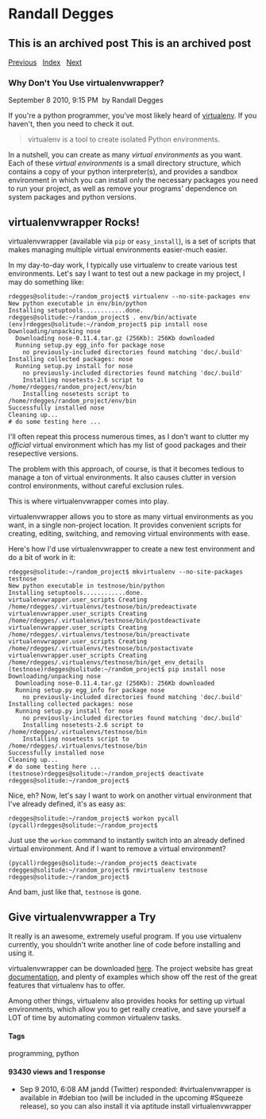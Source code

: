 # Randall Degges

## This is an archived post This is an archived post

[Previous][]   [Index][]   [Next][]

### Why Don't You Use virtualenvwrapper?

September 8 2010, 9:15 PM  by Randall Degges

If you're a python programmer, you've most likely heard of [virtualenv][]. If
you haven't, then you need to check it out.

> virtualenv is a tool to create isolated Python environments.

In a nutshell, you can create as many *virtual environments* as you want. Each
of these *virtual environments* is a small directory structure, which contains a
copy of your python interpreter(s), and provides a sandbox environment in which
you can install only the necessary packages you need to run your project, as
well as remove your programs' dependence on system packages and python versions.

## virtualenvwrapper Rocks!

virtualenvwrapper (available via `pip` or `easy_install`), is a set of scripts
that makes managing multiple virtual environments easier-much easier.

In my day-to-day work, I typically use virtualenv to create various test
environments. Let's say I want to test out a new package in my project, I may do
something like:

    rdegges@solitude:~/random_project$ virtualenv --no-site-packages env
    New python executable in env/bin/python
    Installing setuptools............done.
    rdegges@solitude:~/random_project$ . env/bin/activate
    (env)rdegges@solitude:~/random_project$ pip install nose
    Downloading/unpacking nose
      Downloading nose-0.11.4.tar.gz (256Kb): 256Kb downloaded
      Running setup.py egg_info for package nose
        no previously-included directories found matching 'doc/.build'
    Installing collected packages: nose
      Running setup.py install for nose
        no previously-included directories found matching 'doc/.build'
        Installing nosetests-2.6 script to /home/rdegges/random_project/env/bin
        Installing nosetests script to /home/rdegges/random_project/env/bin
    Successfully installed nose
    Cleaning up...
    # do some testing here ...

I'll often repeat this process numerous times, as I don't want to clutter my
*official* virtual environment which has my list of good packages and their
resepective versions.

The problem with this approach, of course, is that it becomes tedious to manage
a ton of virtual environments. It also causes clutter in version control
environments, without careful exclusion rules.

This is where virtualenvwrapper comes into play.

virtualenvwrapper allows you to store as many virtual environments as you want,
in a single non-project location. It provides convenient scripts for creating,
editing, switching, and removing virtual environments with ease.

Here's how I'd use virtualenvwrapper to create a new test environment and do a
bit of work in it:

    rdegges@solitude:~/random_project$ mkvirtualenv --no-site-packages testnose
    New python executable in testnose/bin/python
    Installing setuptools............done.
    virtualenvwrapper.user_scripts Creating /home/rdegges/.virtualenvs/testnose/bin/predeactivate
    virtualenvwrapper.user_scripts Creating /home/rdegges/.virtualenvs/testnose/bin/postdeactivate
    virtualenvwrapper.user_scripts Creating /home/rdegges/.virtualenvs/testnose/bin/preactivate
    virtualenvwrapper.user_scripts Creating /home/rdegges/.virtualenvs/testnose/bin/postactivate
    virtualenvwrapper.user_scripts Creating /home/rdegges/.virtualenvs/testnose/bin/get_env_details
    (testnose)rdegges@solitude:~/random_project$ pip install nose
    Downloading/unpacking nose
      Downloading nose-0.11.4.tar.gz (256Kb): 256Kb downloaded
      Running setup.py egg_info for package nose
        no previously-included directories found matching 'doc/.build'
    Installing collected packages: nose
      Running setup.py install for nose
        no previously-included directories found matching 'doc/.build'
        Installing nosetests-2.6 script to /home/rdegges/.virtualenvs/testnose/bin
        Installing nosetests script to /home/rdegges/.virtualenvs/testnose/bin
    Successfully installed nose
    Cleaning up...
    # do some testing here ...
    (testnose)rdegges@solitude:~/random_project$ deactivate
    rdegges@solitude:~/random_project$

Nice, eh? Now, let's say I want to work on another virtual environment that I've
already defined, it's as easy as:

    rdegges@solitude:~/random_project$ workon pycall
    (pycall)rdegges@solitude:~/random_project$

Just use the `workon` command to instantly switch into an already defined
virtual environment. And if I want to remove a virtual environment?

    (pycall)rdegges@solitude:~/random_project$ deactivate
    rdegges@solitude:~/random_project$ rmvirtualenv testnose
    rdegges@solitude:~/random_project$

And bam, just like that, `testnose` is gone.

## Give virtualenvwrapper a Try

It really is an awesome, extremely useful program. If you use virtualenv
currently, you shouldn't write another line of code before installing and using
it.

virtualenvwrapper can be downloaded [here][]. The project website has great
[documentation][], and plenty of examples which show off the rest of the great
features that virtualenv has to offer.

Among other things, virtualenv also provides hooks for setting up virtual
environments, which allow you to get really creative, and save yourself a LOT of
time by automating common virtualenv tasks.

#### Tags

programming, python

#### 93430 views and 1 response

-   Sep 9 2010, 6:08 AM
    jandd (Twitter) responded:
    \#virtualenvwrapper is available in \#debian too (will be included in the
    upcoming \#Squeeze release), so you can also install it via aptitude install
    virtualenvwrapper

  [Previous]: ../../../posts/2010/09/happiness-is-simplicity.html
  [Index]: ../../../index-6.html
  [Next]: ../../../posts/2010/09/how-to-reset-your-sleep-schedule-seriously.html
  [virtualenv]: http://pypi.python.org/pypi/virtualenv
  [here]: http://www.doughellmann.com/projects/virtualenvwrapper/
  [documentation]: http://www.doughellmann.com/docs/virtualenvwrapper/

